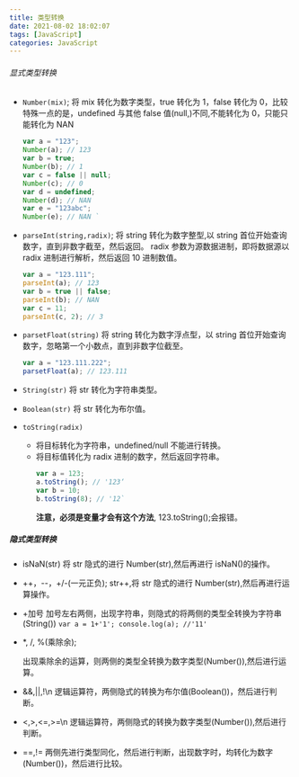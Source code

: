 ```yaml
---
title: 类型转换
date: 2021-08-02 18:02:07
tags: [JavaScript]
categories: JavaScript
---
```


###### 显式类型转换

- `Number(mix)`;
  将 mix 转化为数字类型，true 转化为 1，false 转化为 0，比较特殊一点的是，undefined 与其他 false 值(null,)不同,不能转化为 0，只能只能转化为 NAN
  ```js
  var a = "123";
  Number(a); // 123
  var b = true;
  Number(b); // 1
  var c = false || null;
  Number(c); // 0
  var d = undefined;
  Number(d); // NAN
  var e = "123abc";
  Number(e); // NAN `
  ```
- `parseInt(string,radix)`;
  将 string 转化为数字整型,以 string 首位开始查询数字，直到非数字截至，然后返回。
  radix 参数为源数据进制，即将数据源以 radix 进制进行解析，然后返回 10 进制数值。
  ```js
  var a = "123.111";
  parseInt(a); // 123
  var b = true || false;
  parseInt(b); // NAN
  var c = 11;
  parseInt(c, 2); // 3
  ```
- `parsetFloat(string)`
  将 string 转化为数字浮点型，以 string 首位开始查询数字，忽略第一个小数点，直到非数字位截至。
  ```js
  var a = "123.111.222";
  parsetFloat(a); // 123.111
  ```
- `String(str)`
  将 str 转化为字符串类型。
- `Boolean(str)`
  将 str 转化为布尔值。
- `toString(radix)`

  - 将目标转化为字符串，undefined/null 不能进行转换。
  - 将目标值转化为 radix 进制的数字，然后返回字符串。
    ```js
    var a = 123;
    a.toString(); // '123‘
    var b = 10;
    b.toString(8); // '12`
    ```
    **注意，必须是变量才会有这个方法**, 123.toString();会报错。

##### 隐式类型转换

- isNaN(str)
  将 str 隐式的进行 Number(str),然后再进行 isNaN()的操作。
- ++，--，+/-(一元正负);
  str++,将 str 隐式的进行 Number(str),然后再进行运算操作。
- +加号
  加号左右两侧，出现字符串，则隐式的将两侧的类型全转换为字符串(String())
  `var a = 1+'1'; console.log(a); //'11'`
- \*, /, %(乘除余);

  出现乘除余的运算，则两侧的类型全转换为数字类型(Number()),然后进行运算。

- &&,||,!\\n 逻辑运算符，两侧隐式的转换为布尔值(Boolean())，然后进行判断。

- <,>,<=,>=\\n 逻辑运算符，两侧隐式的转换为数字类型(Number()),然后进行判断。

- ==,!=
  两侧先进行类型同化，然后进行判断，出现数字时，均转化为数字(Number())，然后进行比较。
